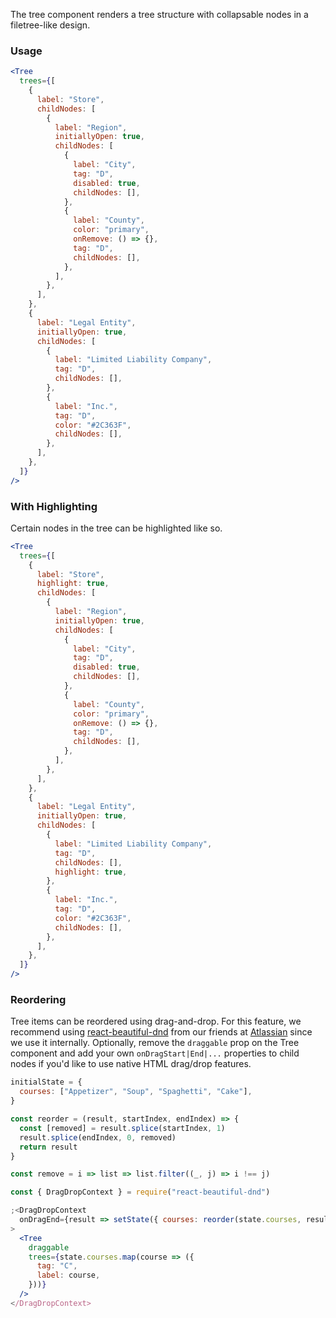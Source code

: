 The tree component renders a tree structure with collapsable nodes in a filetree-like design.

### Usage

```jsx
<Tree
  trees={[
    {
      label: "Store",
      childNodes: [
        {
          label: "Region",
          initiallyOpen: true,
          childNodes: [
            {
              label: "City",
              tag: "D",
              disabled: true,
              childNodes: [],
            },
            {
              label: "County",
              color: "primary",
              onRemove: () => {},
              tag: "D",
              childNodes: [],
            },
          ],
        },
      ],
    },
    {
      label: "Legal Entity",
      initiallyOpen: true,
      childNodes: [
        {
          label: "Limited Liability Company",
          tag: "D",
          childNodes: [],
        },
        {
          label: "Inc.",
          tag: "D",
          color: "#2C363F",
          childNodes: [],
        },
      ],
    },
  ]}
/>
```

### With Highlighting

Certain nodes in the tree can be highlighted like so.

```jsx
<Tree
  trees={[
    {
      label: "Store",
      highlight: true,
      childNodes: [
        {
          label: "Region",
          initiallyOpen: true,
          childNodes: [
            {
              label: "City",
              tag: "D",
              disabled: true,
              childNodes: [],
            },
            {
              label: "County",
              color: "primary",
              onRemove: () => {},
              tag: "D",
              childNodes: [],
            },
          ],
        },
      ],
    },
    {
      label: "Legal Entity",
      initiallyOpen: true,
      childNodes: [
        {
          label: "Limited Liability Company",
          tag: "D",
          childNodes: [],
          highlight: true,
        },
        {
          label: "Inc.",
          tag: "D",
          color: "#2C363F",
          childNodes: [],
        },
      ],
    },
  ]}
/>
```

### Reordering

Tree items can be reordered using drag-and-drop. For this feature, we recommend using [react-beautiful-dnd](https://github.com/atlassian/react-beautiful-dnd) from our friends at [Atlassian](https://www.atlassian.com/) since we use it internally. Optionally, remove the `draggable` prop on the Tree component and add your own `onDragStart|End|...` properties to child nodes if you'd like to use native HTML drag/drop features.

```jsx
initialState = {
  courses: ["Appetizer", "Soup", "Spaghetti", "Cake"],
}

const reorder = (result, startIndex, endIndex) => {
  const [removed] = result.splice(startIndex, 1)
  result.splice(endIndex, 0, removed)
  return result
}

const remove = i => list => list.filter((_, j) => i !== j)

const { DragDropContext } = require("react-beautiful-dnd")

;<DragDropContext
  onDragEnd={result => setState({ courses: reorder(state.courses, result.source.index, result.destination.index) })}
>
  <Tree
    draggable
    trees={state.courses.map(course => ({
      tag: "C",
      label: course,
    }))}
  />
</DragDropContext>
```
